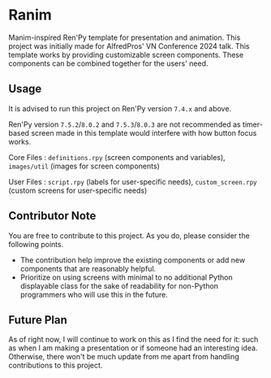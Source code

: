 # Ranim

Manim-inspired Ren'Py template for presentation and animation. This project was initially made for AlfredPros' VN Conference 2024 talk. This template works by providing customizable screen components. These components can be combined together for the users' need.

## Usage

It is advised to run this project on Ren'Py version `7.4.x` and above.

Ren'Py version `7.5.2`/`8.0.2` and `7.5.3`/`8.0.3` are not recommended as timer-based screen made in this template would interfere with how button focus works.

Core Files : `definitions.rpy` (screen components and variables), `images/util` (images for screen components)

User Files : `script.rpy` (labels for user-specific needs), `custom_screen.rpy` (custom screens for user-specific needs)

## Contributor Note

You are free to contribute to this project. As you do, please consider the following points.

- The contribution help improve the existing components or add new components that are reasonably helpful.
- Prioritize on using screens with minimal to no additional Python displayable class for the sake of readability for non-Python programmers who will use this in the future.

## Future Plan

As of right now, I will continue to work on this as I find the need for it: such as when I am making a presentation or if someone had an interesting idea. Otherwise, there won't be much update from me apart from handling contributions to this project.
